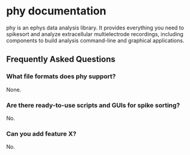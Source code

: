 # phy documentation

phy is an ephys data analysis library. It provides everything you need to spikesort and analyze extracellular multielectrode recordings, including components to build analysis command-line and graphical applications.


## Frequently Asked Questions

### What file formats does phy support?

None.

### Are there ready-to-use scripts and GUIs for spike sorting?

No.

### Can you add feature X?

No.
